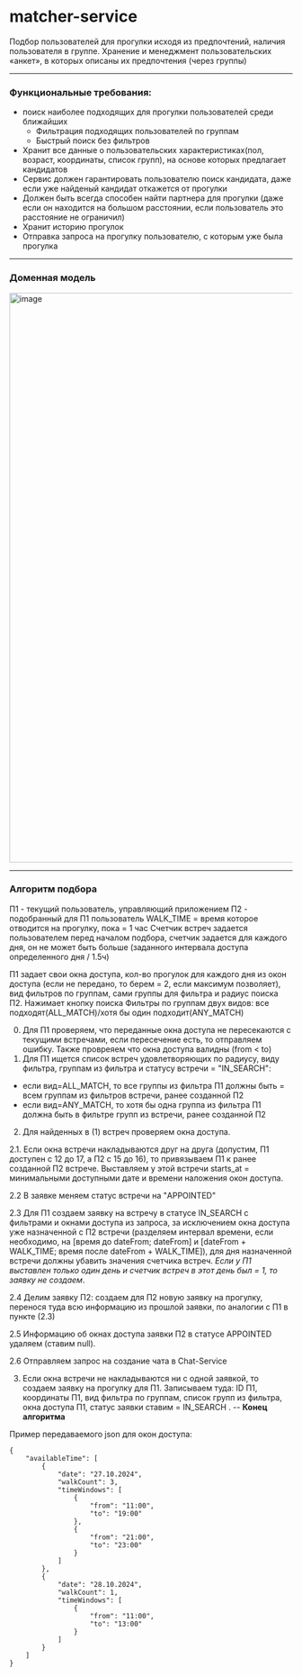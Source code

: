 # matcher-service
Подбор пользователей для прогулки исходя из предпочтений, наличия пользователя в группе. Хранение и менеджмент пользовательских «анкет», в которых описаны их предпочтения (через группы)

---
### Функциональные требования:

- поиск наиболее подходящих для прогулки пользователей среди ближайших
    - Фильтрация подходящих пользователей по группам
    - Быстрый поиск без фильтров
- Хранит все данные о пользовательских характеристиках(пол, возраст, координаты, список групп), на основе которых предлагает кандидатов
- Сервис должен гарантировать пользователю поиск кандидата, даже если уже найденый кандидат откажется от прогулки
- Должен быть всегда способен найти партнера для прогулки (даже если он находится на большом расстоянии, если пользователь это расстояние не ограничил)
- Хранит историю прогулок
- Отправка запроса на прогулку пользователю, с которым уже была прогулка

---
### Доменная модель

<img width="1012" alt="image" src="https://github.com/user-attachments/assets/1af6c056-31c9-4148-9e13-542dfae94662">

---
### Алгоритм подбора
П1 - текущий пользователь, управляющий приложением
П2 - подобранный для П1 пользователь
WALK_TIME = время которое отводится на прогулку, пока = 1 час
Счетчик встреч задается пользователем перед началом подбора, счетчик задается для каждого дня, он не может быть больше (заданного интервала доступа определенного дня / 1.5ч) 

П1 задает свои окна доступа, кол-во прогулок для каждого дня из окон доступа (если не передано, то берем = 2, если максимум позволяет), вид фильтров по группам, сами группы для фильтра и радиус поиска П2. Нажимает кнопку поиска
Фильтры по группам двух видов: все подходят(ALL_MATCH)/хотя бы один подходит(ANY_MATCH)

0. Для П1 проверяем, что переданные окна доступа не пересекаются с текущими встречами, если пересечение есть, то отправляем ошибку. Также провреяем что окна доступа валидны (from < to)
1. Для П1 ищется список встреч удовлетворяющих по радиусу, виду фильтра, группам из фильтра и статусу встречи = "IN_SEARCH":
- если вид=ALL_MATCH, то все группы из фильтра П1 должны быть = всем группам из фильтров встречи, ранее созданной П2
- если вид=ANY_MATCH, то хотя бы одна группа из фильтра П1 должна быть в фильтре групп из встречи, ранее созданной П2

2. Для найденных в (1) встреч проверяем окна доступа. 

2.1. Если окна встречи накладываются друг на друга (допустим, П1 доступен с 12 до 17, а П2 c 15 до 16), то привязываем П1 к ранее созданной П2 встрече. Выставляем у этой встречи starts_at = минимальными доступными дате и времени наложения окон доступа. 

2.2  В заявке меняем статус встречи на "APPOINTED"

2.3 Для П1 создаем заявку на встречу в статусе IN_SEARCH с фильтрами и окнами доступа из запроса, за исключением окна доступа уже назначенной с П2 встречи (разделяем интервал времени, если необходимо, на [время до dateFrom; dateFrom] и [dateFrom + WALK_TIME; время после dateFrom + WALK_TIME]), для дня назначенной встречи должны убавить значения счетчика встреч. _Если у П1 выставлен только один день и счетчик встреч в этот день был = 1, то заявку не создаем_. 

2.4  Делим заявку П2: создаем для П2 новую заявку на прогулку, перенося туда всю информацию из прошлой заявки, по аналогии с П1 в пункте (2.3)

2.5  Информацию об окнах доступа заявки П2 в статусе APPOINTED удаляем (ставим null).

2.6  Отправляем запрос на создание чата в Chat-Service

3. Если окна встречи не накладываются ни с одной заявкой, то создаем заявку на прогулку для П1. Записываем туда: ID П1, координаты П1, вид фильтра по группам, список групп из фильтра, окна доступа П1, статус заявки ставим = IN_SEARCH . -- **Конец алгоритма** 


Пример передаваемого json для окон доступа:
```
{
    "availableTime": [
        {
            "date": "27.10.2024",
            "walkCount": 3,
            "timeWindows": [
                {
                    "from": "11:00",
                    "to": "19:00"
                },
                {
                    "from": "21:00",
                    "to": "23:00"
                }
            ]
        },
        {
            "date": "28.10.2024",
            "walkCount": 1,
            "timeWindows": [
                {
                    "from": "11:00",
                    "to": "13:00"
                }
            ]
        }
    ]
}
```
